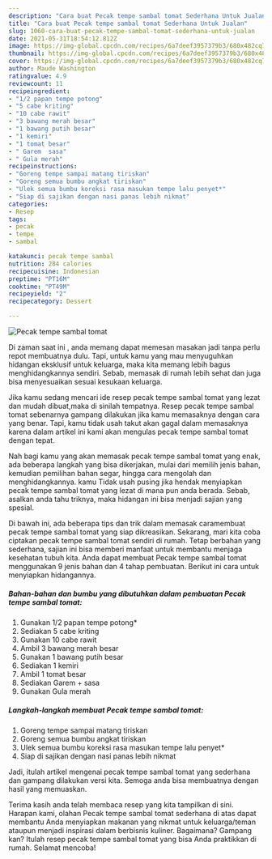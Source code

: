 ```yaml
---
description: "Cara buat Pecak tempe sambal tomat Sederhana Untuk Jualan"
title: "Cara buat Pecak tempe sambal tomat Sederhana Untuk Jualan"
slug: 1060-cara-buat-pecak-tempe-sambal-tomat-sederhana-untuk-jualan
date: 2021-05-31T18:54:12.812Z
image: https://img-global.cpcdn.com/recipes/6a7deef3957379b3/680x482cq70/pecak-tempe-sambal-tomat-foto-resep-utama.jpg
thumbnail: https://img-global.cpcdn.com/recipes/6a7deef3957379b3/680x482cq70/pecak-tempe-sambal-tomat-foto-resep-utama.jpg
cover: https://img-global.cpcdn.com/recipes/6a7deef3957379b3/680x482cq70/pecak-tempe-sambal-tomat-foto-resep-utama.jpg
author: Maude Washington
ratingvalue: 4.9
reviewcount: 11
recipeingredient:
- "1/2 papan tempe potong"
- "5 cabe kriting"
- "10 cabe rawit"
- "3 bawang merah besar"
- "1 bawang putih besar"
- "1 kemiri"
- "1 tomat besar"
- " Garem  sasa"
- " Gula merah"
recipeinstructions:
- "Goreng tempe sampai matang tiriskan"
- "Goreng semua bumbu angkat tiriskan"
- "Ulek semua bumbu koreksi rasa masukan tempe lalu penyet*"
- "Siap di sajikan dengan nasi panas lebih nikmat"
categories:
- Resep
tags:
- pecak
- tempe
- sambal

katakunci: pecak tempe sambal 
nutrition: 284 calories
recipecuisine: Indonesian
preptime: "PT16M"
cooktime: "PT49M"
recipeyield: "2"
recipecategory: Dessert

---
```



![Pecak tempe sambal tomat](https://img-global.cpcdn.com/recipes/6a7deef3957379b3/680x482cq70/pecak-tempe-sambal-tomat-foto-resep-utama.jpg)

Di zaman  saat ini , anda memang dapat memesan masakan jadi tanpa perlu repot membuatnya dulu. Tapi, untuk kamu yang mau menyuguhkan hidangan eksklusif untuk keluarga, maka kita memang lebih bagus menghidangkannya sendiri. Sebab, memasak di rumah lebih sehat dan juga bisa menyesuaikan sesuai kesukaan keluarga.

Jika kamu sedang mencari ide resep pecak tempe sambal tomat yang lezat dan mudah dibuat,maka di sinilah tempatnya. Resep pecak tempe sambal tomat  sebenarnya gampang dilakukan jika kamu memasaknya dengan cara yang benar. Tapi, kamu tidak usah takut akan gagal dalam memasaknya 
karena dalam artikel ini kami akan mengulas pecak tempe sambal tomat dengan tepat.  



Nah bagi kamu yang akan memasak pecak tempe sambal tomat yang enak, ada beberapa langkah yang bisa dikerjakan, mulai dari memilih jenis bahan, kemudian pemilihan bahan segar, hingga cara mengolah dan menghidangkannya. kamu Tidak usah pusing jika hendak menyiapkan pecak tempe sambal tomat yang lezat di mana pun anda berada. Sebab, asalkan anda  tahu triknya, maka hidangan ini bisa menjadi sajian yang spesial.

Di bawah ini, ada beberapa tips dan trik dalam memasak caramembuat pecak tempe sambal tomat yang siap dikreasikan. Sekarang, mari kita coba ciptakan pecak tempe sambal tomat sendiri di rumah. Tetap berbahan yang sederhana, sajian ini bisa memberi manfaat untuk membantu menjaga kesehatan tubuh kita. Anda dapat membuat Pecak tempe sambal tomat menggunakan 9 jenis bahan dan 4 tahap pembuatan. Berikut ini cara untuk menyiapkan hidangannya.

<!--inarticleads1-->

##### Bahan-bahan dan bumbu yang dibutuhkan dalam pembuatan Pecak tempe sambal tomat:

1. Gunakan 1/2 papan tempe potong*
1. Sediakan 5 cabe kriting
1. Gunakan 10 cabe rawit
1. Ambil 3 bawang merah besar
1. Gunakan 1 bawang putih besar
1. Sediakan 1 kemiri
1. Ambil 1 tomat besar
1. Sediakan  Garem + sasa
1. Gunakan  Gula merah




<!--inarticleads2-->

##### Langkah-langkah membuat Pecak tempe sambal tomat:

1. Goreng tempe sampai matang tiriskan
1. Goreng semua bumbu angkat tiriskan
1. Ulek semua bumbu koreksi rasa masukan tempe lalu penyet*
1. Siap di sajikan dengan nasi panas lebih nikmat




Jadi, itulah artikel mengenai  pecak tempe sambal tomat  yang sederhana dan gampang dilakukan versi kita. Semoga anda bisa membuatnya dengan hasil yang memuaskan. 

Terima kasih anda telah membaca resep yang kita tampilkan di sini. Harapan kami, olahan  Pecak tempe sambal tomat sederhana di atas dapat membantu Anda menyiapkan makanan yang nikmat untuk keluarga/teman ataupun menjadi inspirasi dalam berbisnis kuliner. Bagaimana? Gampang kan? Itulah resep pecak tempe sambal tomat yang bisa Anda praktikkan di rumah. Selamat mencoba!

